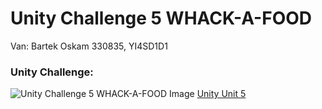 # Unity Challenge 5 WHACK-A-FOOD

Van: Bartek Oskam
330835, YI4SD1D1

### Unity Challenge:
![Unity Challenge 5 WHACK-A-FOOD Image](https://connect-prd-cdn.unity.com/20190516/learn/images/a564ff65-58fa-4eb3-95d4-74893c54c65f_c51080pBanner.png)
[Unity Unit 5](https://learn.unity.com/project/unit-5-user-interface?uv=2018.4&courseId=5cf96c41edbc2a2ca6e8810f)